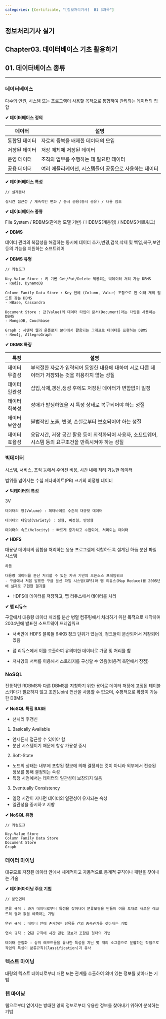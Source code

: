 ```yaml
---
categories: [Certificate, "[정보처리기사]  B1 3과목"]
---
```


## 정보처리기사 실기

## Chapter03. 데이터베이스 기초 활용하기

## 01. 데이터베이스 종류

<hr>

### 데이터베이스

다수의 인원, 시스템 또는 프로그램이 사용할 목적으로 통합하여 관리되는 데이터의 집합

**✔ 데이터베이스 정의**

|데이터|설명|
|--|--|
|통합된 데이터|자료의 중복을 배제한 데이터의 모임|
|저장된 데이터|저장 매체에 저장된 데이터|
|운영 데이터|조직의 업무를 수행하는 데 필요한 데이터|
|공용 데이터|여러 애플리케이션, 시스템들이 공동으로 사용하는 데이터|

**✔ 데이터베이스 특성**

```
// 실계동내

실시간 접근성 / 계속적인 변화 / 동시 공용(동시 공유) / 내용 참조
```

**✔ 데이터베이스 종류**

File System / RDBMS(관계형 모델 기반) / HDBMS(계층형) / NDBMS(네트워크)

**✔ DBMS**

데이터 관리의 복잡성을 해결하는 동시에 데이터 추가,변경,검색,삭제 및 백업,복구,보안 등의 기능을 지원하는 소프트웨어

**✔ DBMS 유형**

```
// 키컬도그

Key-Value Store : 키 기반 Get/Put/Delete 제공되는 빅데이터 처리 가능 DBMS
- Redis, DynamoDB

Column Family Data Store : Key 안에 (Column, Value) 조합으로 된 여러 개의 필드를 갖는 DBMS
- HBase, Cassandra

Document Store : 값(Value)의 데이터 타입이 문서(Document)라는 타입을 사용하는 DBMS
- MongoDB, Couchbase

Graph : 시멘틱 웹과 온톨로지 분야에서 활용되는 그래프로 데이터를 표현하는 DBMS
- Neo4j, AllegroGraph
```

**✔ DBMS 특징**

|특징|설명|
|--|--|
|데이터 무결성|부적절한 자료가 입력되어 동일한 내용에 대하여 서로 다른 데이터가 저장되는 것을 허용하지 않는 성질|
|데이터 일관성|삽입,삭제,갱신,생성 후에도 저장된 데이터가 변함없이 일정|
|데이터 회복성|장애가 발생하였을 시 특정 상태로 복구되어야 하는 성질|
|데이터 보안성|불법적인 노출, 변경, 손실로부터 보호되어야 하는 성질|
|데이터 효율성|응답시간, 저장 공간 활용 등이 최적화되어 사용자, 소프트웨어, 시스템 등의 요구조건을 만족시켜야 하는 성질|

### 빅데이터

시스템, 서비스, 조직 등에서 주어진 비용, 시간 내에 처리 가능한 데이터

범위를 넘어서는 수십 페타바이트(PB) 크기의 비정형 데이터

**✔ 빅데이터의 특성**

3V

```
데이터의 양(Volume) : 페타바이트 수준의 대규모 데이터

데이터의 다양성(Variety) : 정형, 비정형, 반정형

데이터의 속도(Velocity) : 빠르게 증가하고 수집되며, 처리되는 데이터
```

**✔ HDFS**

대용량 데이터의 집합을 처리하는 응용 프로그램에 적합하도록 설계된 하둡 분산 파일 시스템

```
하둡

대용량 데이터를 분산 처리할 수 있는 자바 기반의 오픈소스 프레임워크
- 구글에서 처음 발표한 구글 분산 파일 시스템(GFS)와 맵 리듀스(Map Reduce)를 2005년에 실제로 구현한 결과물
```

- HDFS에 데이터를 저장하고, 맵 리듀스에서 데이터를 처리

**✔ 맵 리듀스**

구글에서 대용량 데이터 처리를 분산 병렬 컴퓨팅에서 처리하기 위한 목적으로 제작하여 2004년에 발표한 소프트웨어 프레임워크

- 서버안에 HDFS 블록들 64KB 청크 단위가 있는데, 청크들이 분산되어서 저장되어 있음

- 맵 리듀스에서 이를 호출하여 유의미한 데이터로 가공 및 처리를 함

- 저사양의 서버를 이용해서 스토리지를 구성할 수 있음(비용적 측면에서 장점)

### NoSQL

전통적인 RDBMS와 다른 DBMS를 지칭하기 위한 용어로 데이터 저장에 고정된 테이블 스키마가 필요하지 않고 조인(Join) 연산을 사용할 수 없으며, 수평적으로 확장이 가능한 DBMS

**✔ NoSQL 특징 BASE**

- 선처리 후갱신

1. Basically Available
- 언제든지 접근할 수 있어야 함
- 분산 시스템이기 때문에 항상 가용성 중시

2. Soft-State
- 노드의 상태는 내부에 포함된 정보에 의해 결정되는 것이 아니라 외부에서 전송된 정보를 통해 결정되는 속성
- 특정 시점에서는 데이터의 일관성이 보장되지 않음

3. Eventually Consistency
- 일정 시간이 지나면 데이터의 일관성이 유지되는 속성
- 일관성을 중시하고 지향

**✔ NoSQL 유형**

```
// 키컬도그

Key-Value Store
Column Family Data Store
Document Store
Graph
```

### 데이터 마이닝

대규모로 저장된 데이터 안에서 체계적이고 자동적으로 통계적 규칙이나 패턴을 찾아내는 기술

**✔ 데이터마이닝 주요 기법**

```
// 분연연데

분류 규칙 : 과거 데이터로부터 특성을 찾아내어 분류모형을 만들어 이를 토대로 새로운 레코드의 결과 값을 예측하는 기법

연관 규칙 : 데이터 안에 존재하는 항목들 간의 종속관계를 찾아내는 기법

연속 규칙 : 연관 규칙에 시간 관련 정보가 포함된 형태의 기법

데이터 군집화 : 상위 레코드들을 유사한 특성을 지닌 몇 개의 소그룹으로 분할하는 작업으로 작업의 특성이 분류규칙(Classification)과 유사
```

### 텍스트 마이닝

대량의 텍스트 데이터로부터 패턴 또는 관계를 추출하여 의미 있는 정보를 찾아내는 기법

### 웹 마이닝

웹으로부터 얻어지는 방대한 양의 정보로부터 유용한 정보를 찾아내기 위하여 분석하는 기법

